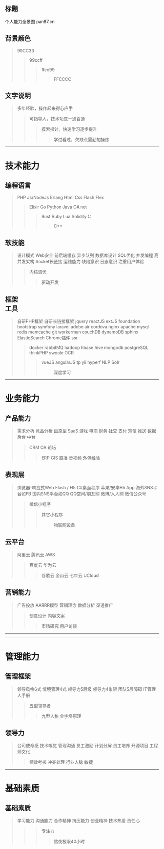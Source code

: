 ## 标题
个人能力全景图 pan87.cn

## 背景颜色

> 99CC33
> > 99ccff
> > > ffcc99
> > > > FFCCCC

## 文字说明

> 多年经验，操作起来得心应手
> > 可指导人，技术功底一通百通
> > > 摸索探讨，快速学习逐步提升
> > > > 学过看过，欠缺点需勤加操练

---

# 技术能力

## 编程语言
> PHP
> Js/NodeJs
> Erlang
> Html
> Css
> Flash
> Flex
> > Elixir
> > Go
> > Python
> > Java
> > C#.net
> > > Rust
> > > Ruby
> > > Lua
> > > Solidity
> > > C
> > > > C++

## 软技能
> 设计模式
> Web安全
> 前后端缓存
> 异步队列
> 数据库设计
> SQL优化
> 并发编程
> 高并发架构
> Socket长链接
> 运维能力
> 缺陷意识
> 日志意识
> 注重用户体验
> > 内核调优
> > > 驱动开发

## 框架<br>工具
> 自研PHP框架
> 自研长链接框架
> jquery
> reactJS
> extJS
> foundation
> bootstrap
> symfony
> laravel
> adobe air
> cordova
> nginx
> apache
> mysql
> redis
> memcache
> git
> workerman
> couchDB
> dynamoDB
> sphinx
> ElasticSearch
> Chrome插件
> ssr
> > docker
> > rabbitMQ
> > hadoop
> > hbase
> > hive
> > mongodb
> > postgreSQL
> > thinkPHP
> > swoole
> > OCR
> > > vueJS
> > > angularJS
> > > tp
> > > yii
> > > hyperf
> > > NLP
> > > Solr
> > > > 深度学习

---

# 业务能力

## 产品能力
> 需求分析
> 竞品分析
> 画原型
> SaaS
> 游戏
> 电商
> 财务
> 社交
> 支付
> 短信
> 推送
> 数据后台
> 中台
> > CRM
> > OA
> > 论坛
> > > ERP
> > > GIS
> > > 直播
> > > 音视频
> > > 外包经验

## 表现层
> 浏览器-响应式Web
> Flash / H5
> C#桌面程序
> 苹果/安卓H5 App
> 海外SNS平台如FB
> 国内SNS平台如QQ
> QQ空间/朋友网
> 微博/人人网
> 微信公众号
> > 微信小程序
> > > 其它小程序
> > > > 物联网设备

## 云平台
> 阿里云
> 腾讯云
> AWS
> > 百度云
> > 华为云
> > > 谷歌云
> > > 金山云
> > > 七牛云
> > > UCloud

## 营销能力
> 广告投放
> AARRR模型
> 营销理念
> 数据分析
> 渠道推广
> > 创意设计
> > 内容文案
> > > 市场研究
> > > 用户访谈

---
---

# 管理能力

## 管理框架
> 领导风格6式
> 情境管理4式
> 领导力5层级
> 领导力4象限
> 团队5层障碍
> IT管理人手册
> > 五型领导者
> > > 九型人格
> > > 金字塔原理

## 领导力
> 公司使命感
> 技术嗅觉
> 管理沟通
> 员工激励
> 计划分解
> 员工培养
> 开源项目
> 工程师文化
> > 绩效考核
> > 冲突处理
> > 行业人脉
> > 敏捷

---

# 基础素质

## 基础素质
> 学习能力
> 沟通能力
> 合作精神
> 抗压能力
> 创业精神
> 技术热爱
> 责任心
> > > 专注力
> > > > 熬夜极限40小时
